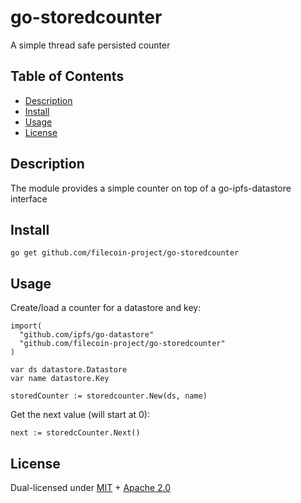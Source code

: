 # go-storedcounter

A simple thread safe persisted counter

## Table of Contents

* [Description](./README.md#description)
* [Install](./README.md#install)
* [Usage](./README.md#usage)
* [License](./README.md#license)

## Description

The module provides a simple counter on top of a go-ipfs-datastore interface

## Install

```
go get github.com/filecoin-project/go-storedcounter
```

## Usage

Create/load a counter for a datastore and key:

```golang
import(
  "github.com/ipfs/go-datastore"
  "github.com/filecoin-project/go-storedcounter"
)

var ds datastore.Datastore
var name datastore.Key

storedCounter := storedcounter.New(ds, name)
```

Get the next value (will start at 0):

```golang
next := storedcCounter.Next()
```

## License

Dual-licensed under [MIT](https://github.com/filecoin-project/go-statemachine/blob/master/LICENSE-MIT) + [Apache 2.0](https://github.com/filecoin-project/go-statemachine/blob/master/LICENSE-APACHE)
